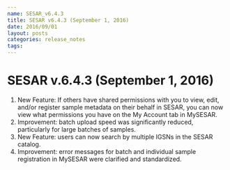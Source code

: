 ```yaml
---
name: SESAR_v6.4.3
title: SESAR v6.4.3 (September 1, 2016)
date: 2016/09/01
layout: posts
categories: release_notes
tags: 
---
```


# SESAR v.6.4.3 (September 1, 2016)
1. New Feature: If others have shared permissions with you to view, edit, and/or register sample metadata on their behalf in SESAR, you can now view what permissions you have on the My Account tab in MySESAR.
2. Improvement: batch upload speed was significantly reduced, particularly for large batches of samples.
3. New Feature: users can now search by multiple IGSNs in the SESAR catalog.
4. Improvement: error messages for batch and individual sample registration in MySESAR were clarified and standardized.
